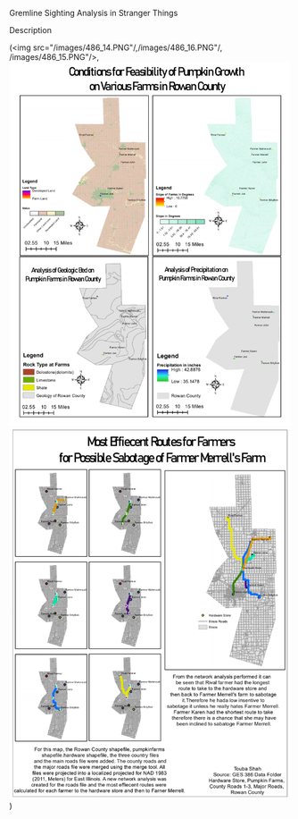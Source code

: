 
Gremline Sighting Analysis in Stranger Things

Description 

(<img src="/images/486_14.PNG"/,/images/486_16.PNG"/, /images/486_15.PNG"/>, <img src="/images/486_15.PNG"/>
<img src="/images/486_16.PNG"/>)

